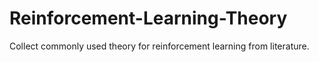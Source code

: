 # Reinforcement-Learning-Theory
Collect commonly used theory for reinforcement learning from literature.
